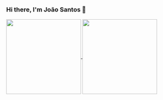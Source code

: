 ### Hi there, I'm João Santos 👋


<a href="https://github.com/razejb/github-readme-stats">
  <img height=200 align="center" src="https://github-readme-stats.vercel.app/api?username=razejb&show_icons=true&theme=radical" />
</a>
<a href="https://github.com/razejb/convoychat">
  <img height=200 align="center" src="https://github-readme-stats.vercel.app/api/top-langs?username=razejb&layout=donut&langs_count=8&card_width=320&theme=radical" />
</a>



